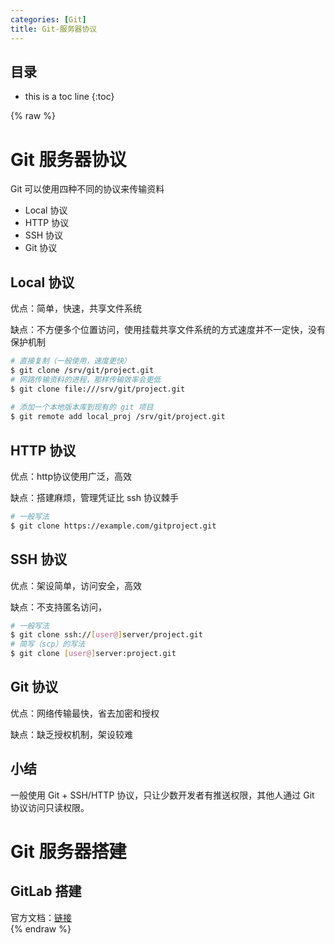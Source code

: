 ```yaml
---
categories: [Git]
title: Git-服务器协议
---
```


## 目录
+ this is a toc line
{:toc}

{% raw %}

# Git 服务器协议  
Git 可以使用四种不同的协议来传输资料  
+ Local 协议  
+ HTTP 协议  
+ SSH 协议  
+ Git 协议  
  
## Local 协议  
优点：简单，快速，共享文件系统  
  
缺点：不方便多个位置访问，使用挂载共享文件系统的方式速度并不一定快，没有保护机制  
  
```bash  
# 直接复制（一般使用，速度更快）  
$ git clone /srv/git/project.git  
# 网路传输资料的进程，那样传输效率会更低  
$ git clone file:///srv/git/project.git  
  
# 添加一个本地版本库到现有的 git 项目  
$ git remote add local_proj /srv/git/project.git  
```  
  
## HTTP 协议  
优点：http协议使用广泛，高效  
  
缺点：搭建麻烦，管理凭证比 ssh 协议棘手  
  
```bash  
# 一般写法  
$ git clone https://example.com/gitproject.git  
```  
  
## SSH 协议  
优点：架设简单，访问安全，高效  
  
缺点：不支持匿名访问，  
  
```bash  
# 一般写法  
$ git clone ssh://[user@]server/project.git  
# 简写（scp）的写法  
$ git clone [user@]server:project.git  
```  
  
## Git 协议  
优点：网络传输最快，省去加密和授权  
  
缺点：缺乏授权机制，架设较难  
  
  
## 小结  
一般使用 Git + SSH/HTTP 协议，只让少数开发者有推送权限，其他人通过 Git 协议访问只读权限。  
  
  
# Git 服务器搭建  
## GitLab 搭建  
  
官方文档：[链接](  
https://git-scm.com/book/zh/v2/%E6%9C%8D%E5%8A%A1%E5%99%A8%E4%B8%8A%E7%9A%84-Git-GitLab)  
{% endraw %}
